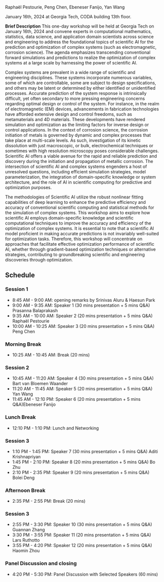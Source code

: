 Raphaël Pestourie, Peng Chen, Ebeneser Fanijo, Yan Wang

January 16th, 2024 at Georgia Tech, CODA building 13th floor.

**Brief Description** This one-day workshop will be held at Georgia Tech on January 16th, 2024 and convene experts in computational mathematics, statistics, data science, and application domain scientists across science and engineering to address the foundational topics of scientific AI for the prediction and optimization of complex systems (such as electromagnetic, corrosion science). The agenda emphasizes transcending conventional forward simulations and predictions to realize the optimization of complex systems at a large scale by harnessing the power of scientific AI. 
 
Complex systems are prevalent in a wide range of scientific and engineering disciplines. These systems incorporate numerous variables, some of which are controllable, some are subject to design specifications, and others may be latent or determined by either identified or unidentified processes. Accurate prediction of the system response is intrinsically difficult, yet often secondary to more pressing engineering concerns regarding optimal design or control of the system. For instance, in the realm of electromagnetic (EM) devices, advancements in fabrication technologies have afforded extensive design and control freedoms, such as metamaterials and 4D materials. These developments have rendered simulation and optimization as the limiting factors for inverse design or control applications. In the context of corrosion science, the corrosion initiation of metals is governed by dynamic and complex processes that take place at multi-scale levels. As such, investigation of its kinetic dissolution with just macroscopic, or bulk, electrochemical techniques or sometimes with high resolution microscopy poses considerable challenges. Scientific AI offers a viable avenue for the rapid and reliable prediction and discovery during the initiation and propagation of metallic corrosion. The intersection of scientific AI and complex systems engenders a host of unresolved questions, including efficient simulation strategies, model parameterization, the integration of domain-specific knowledge or system architecture, and the role of AI in scientific computing for predictive and optimization purposes. 
 
The methodologies of Scientific AI utilize the robust nonlinear fitting capabilities of deep learning to enhance the predictive efficiency and accuracy of conventional scientific computing and statistical methods for the simulation of complex systems. This workshop aims to explore how scientific AI employs domain-specific knowledge and scientific computational techniques to improve the accuracy and efficiency of the optimization of complex systems. It is essential to note that a scientific AI model proficient in making accurate predictions is not invariably well-suited for optimization tasks. Therefore, this workshop will concentrate on approaches that facilitate effective optimization performance of scientific AI, whether through gradient-based optimization techniques or alternative strategies, contributing to groundbreaking scientific and engineering discoveries through optimization. 

## Schedule

### Session 1

- 8:45 AM - 9:00 AM: opening remarks by Srinivas Aluru & Haesun Park
- 9:00 AM - 9:35 AM: Speaker 1 (30 mins presentation + 5 mins Q&A) Prasanna Balaprakash
- 9:35 AM - 10:00 AM: Speaker 2 (20 mins presentation + 5 mins Q&A) Raphaël Pestourie
- 10:00 AM - 10:25 AM: Speaker 3 (20 mins presentation + 5 mins Q&A) Peng Chen

### Morning Break

- 10:25 AM - 10:45 AM: Break (20 mins)

### Session 2

- 10:45 AM - 11:20 AM: Speaker 4 (30 mins presentation + 5 mins Q&A) Bart van Bloemen Waander
- 11:20 AM - 11:45 AM: Speaker 5 (20 mins presentation + 5 mins Q&A) Yan Wang
- 11:45 AM - 12:10 PM: Speaker 6 (20 mins presentation + 5 mins Q&A)Ebeneser Fanijo

### Lunch Break

- 12:10 PM - 1:10 PM: Lunch and Networking

### Session 3

- 1:10 PM - 1:45 PM: Speaker 7 (30 mins presentation + 5 mins Q&A) Aditi Krishnapriyan
- 1:45 PM - 2:10 PM: Speaker 8 (20 mins presentation + 5 mins Q&A) Bo Zhu
- 2:10 PM - 2:35 PM: Speaker 9 (20 mins presentation + 5 mins Q&A) Bolei Deng

### Afternoon Break

- 2:35 PM - 2:55 PM: Break (20 mins)

### Session 3

- 2:55 PM - 3:30 PM: Speaker 10 (30 mins presentation + 5 mins Q&A) Guannan Zhang
- 3:30 PM - 3:55 PM: Speaker 11 (20 mins presentation + 5 mins Q&A) Lars Ruthotto
- 3:55 PM - 4:20 PM: Speaker 12 (20 mins presentation + 5 mins Q&A) Haomin Zhou

### Panel Discussion and closing 

- 4:20 PM - 5:30 PM: Panel Discussion with Selected Speakers (60 mins)
